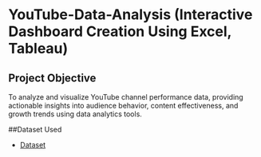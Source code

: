 # YouTube-Data-Analysis (Interactive Dashboard Creation Using Excel, Tableau)
## Project Objective
To analyze and visualize YouTube channel performance data, providing actionable insights into audience behavior, content effectiveness, and growth trends using data analytics tools.

##Dataset Used
- <a href="https://github.com/Nishant-Chaudhary-01/Data-Analysis-Dashboard/blob/main/YouTube_Project_Dataset.xlsx">Dataset</a>

